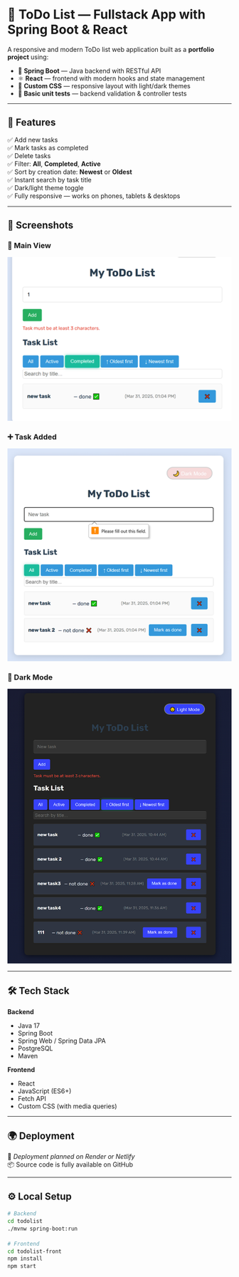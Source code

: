 # 📝 ToDo List — Fullstack App with Spring Boot & React

A responsive and modern ToDo list web application built as a **portfolio project** using:

- 🌱 **Spring Boot** — Java backend with RESTful API  
- ⚛️ **React** — frontend with modern hooks and state management  
- 🎨 **Custom CSS** — responsive layout with light/dark themes  
- 🧪 **Basic unit tests** — backend validation & controller tests

---

## 🚀 Features

✅ Add new tasks  
✅ Mark tasks as completed  
✅ Delete tasks  
✅ Filter: **All**, **Completed**, **Active**  
✅ Sort by creation date: **Newest** or **Oldest**  
✅ Instant search by task title  
✅ Dark/light theme toggle  
✅ Fully responsive — works on phones, tablets & desktops

---

## 📸 Screenshots

### 🧾 Main View
![Main view](screenshots/validation.png)

### ➕ Task Added
![Add task](screenshots/add-task.png)

### 🌙 Dark Mode
![Dark mode](screenshots/dark-mode.png)

---

## 🛠️ Tech Stack

**Backend**  
- Java 17  
- Spring Boot  
- Spring Web / Spring Data JPA  
- PostgreSQL  
- Maven

**Frontend**  
- React  
- JavaScript (ES6+)  
- Fetch API  
- Custom CSS (with media queries)

---

## 🌍 Deployment

🔧 *Deployment planned on Render or Netlify*  
📦 Source code is fully available on GitHub

---

## ⚙️ Local Setup

```bash
# Backend
cd todolist
./mvnw spring-boot:run

# Frontend
cd todolist-front
npm install
npm start
